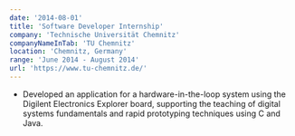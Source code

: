 ```yaml
---
date: '2014-08-01'
title: 'Software Developer Internship'
company: 'Technische Universität Chemnitz'
companyNameInTab: 'TU Chemnitz'
location: 'Chemnitz, Germany'
range: 'June 2014 - August 2014'
url: 'https://www.tu-chemnitz.de/'
---
```


- Developed an application for a hardware-in-the-loop system using the Digilent Electronics Explorer board, supporting the teaching of digital systems fundamentals and rapid prototyping techniques using C and Java.
